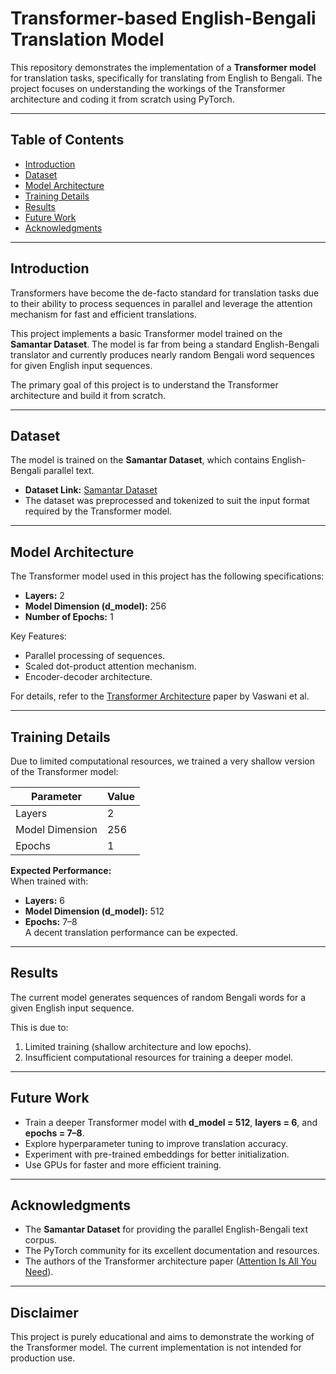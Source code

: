 # Transformer-based English-Bengali Translation Model  

This repository demonstrates the implementation of a **Transformer model** for translation tasks, specifically for translating from English to Bengali. The project focuses on understanding the workings of the Transformer architecture and coding it from scratch using PyTorch.  

---

## Table of Contents  
- [Introduction](#introduction)  
- [Dataset](#dataset)  
- [Model Architecture](#model-architecture)  
- [Training Details](#training-details)  
- [Results](#results)  
- [Future Work](#future-work)  
- [Acknowledgments](#acknowledgments)  

---

## Introduction  
Transformers have become the de-facto standard for translation tasks due to their ability to process sequences in parallel and leverage the attention mechanism for fast and efficient translations.  

This project implements a basic Transformer model trained on the **Samantar Dataset**. The model is far from being a standard English-Bengali translator and currently produces nearly random Bengali word sequences for given English input sequences.  

The primary goal of this project is to understand the Transformer architecture and build it from scratch.  

---

## Dataset  
The model is trained on the **Samantar Dataset**, which contains English-Bengali parallel text.  

- **Dataset Link:** [Samantar Dataset](https://www.kaggle.com/datasets/mathurinache/samanantar)  
- The dataset was preprocessed and tokenized to suit the input format required by the Transformer model.  

---

## Model Architecture  
The Transformer model used in this project has the following specifications:  

- **Layers:** 2  
- **Model Dimension (d_model):** 256  
- **Number of Epochs:** 1  

Key Features:  
- Parallel processing of sequences.  
- Scaled dot-product attention mechanism.  
- Encoder-decoder architecture.  

For details, refer to the [Transformer Architecture](https://arxiv.org/abs/1706.03762) paper by Vaswani et al.  

---

## Training Details  
Due to limited computational resources, we trained a very shallow version of the Transformer model:  

| Parameter       | Value    |  
|-----------------|----------|  
| Layers          | 2        |  
| Model Dimension | 256      |  
| Epochs          | 1        |  

**Expected Performance:**  
When trained with:  
- **Layers:** 6  
- **Model Dimension (d_model):** 512  
- **Epochs:** 7–8  
A decent translation performance can be expected.  

---

## Results  
The current model generates sequences of random Bengali words for a given English input sequence.  

This is due to:  
1. Limited training (shallow architecture and low epochs).  
2. Insufficient computational resources for training a deeper model.  

---

## Future Work  
- Train a deeper Transformer model with **d_model = 512**, **layers = 6**, and **epochs = 7–8**.  
- Explore hyperparameter tuning to improve translation accuracy.  
- Experiment with pre-trained embeddings for better initialization.  
- Use GPUs for faster and more efficient training.  

---

## Acknowledgments  
- The **Samantar Dataset** for providing the parallel English-Bengali text corpus.  
- The PyTorch community for its excellent documentation and resources.  
- The authors of the Transformer architecture paper ([Attention Is All You Need](https://arxiv.org/abs/1706.03762)).  

---

## Disclaimer  
This project is purely educational and aims to demonstrate the working of the Transformer model. The current implementation is not intended for production use.  
